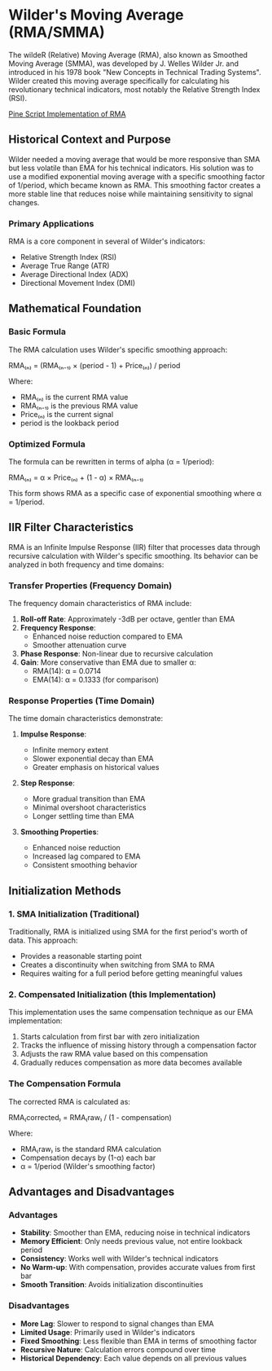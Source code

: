 # Wilder's Moving Average (RMA/SMMA)

The wildeR (Relative) Moving Average (RMA), also known as Smoothed Moving Average (SMMA), was developed by J. Welles Wilder Jr. and introduced in his 1978 book "New Concepts in Technical Trading Systems". Wilder created this moving average specifically for calculating his revolutionary technical indicators, most notably the Relative Strength Index (RSI).

[Pine Script Implementation of RMA](https://github.com/mihakralj/pinescript/blob/main/indicators/trends/rma.pine)

## Historical Context and Purpose

Wilder needed a moving average that would be more responsive than SMA but less volatile than EMA for his technical indicators. His solution was to use a modified exponential moving average with a specific smoothing factor of 1/period, which became known as RMA. This smoothing factor creates a more stable line that reduces noise while maintaining sensitivity to signal changes.

### Primary Applications

RMA is a core component in several of Wilder's indicators:
- Relative Strength Index (RSI)
- Average True Range (ATR)
- Average Directional Index (ADX)
- Directional Movement Index (DMI)

## Mathematical Foundation

### Basic Formula

The RMA calculation uses Wilder's specific smoothing approach:

RMA₍ₙ₎ = (RMA₍ₙ₋₁₎ × (period - 1) + Price₍ₙ₎) / period

Where:
- RMA₍ₙ₎ is the current RMA value
- RMA₍ₙ₋₁₎ is the previous RMA value
- Price₍ₙ₎ is the current signal
- period is the lookback period

### Optimized Formula

The formula can be rewritten in terms of alpha (α = 1/period):

RMA₍ₙ₎ = α × Price₍ₙ₎ + (1 - α) × RMA₍ₙ₋₁₎

This form shows RMA as a specific case of exponential smoothing where α = 1/period.

## IIR Filter Characteristics

RMA is an Infinite Impulse Response (IIR) filter that processes data through recursive calculation with Wilder's specific smoothing. Its behavior can be analyzed in both frequency and time domains:

### Transfer Properties (Frequency Domain)

The frequency domain characteristics of RMA include:
1. **Roll-off Rate**: Approximately -3dB per octave, gentler than EMA
2. **Frequency Response**:
   - Enhanced noise reduction compared to EMA
   - Smoother attenuation curve
3. **Phase Response**: Non-linear due to recursive calculation
4. **Gain**: More conservative than EMA due to smaller α:
   - RMA(14): α = 0.0714
   - EMA(14): α = 0.1333 (for comparison)

### Response Properties (Time Domain)

The time domain characteristics demonstrate:
1. **Impulse Response**:
   - Infinite memory extent
   - Slower exponential decay than EMA
   - Greater emphasis on historical values

2. **Step Response**:
   - More gradual transition than EMA
   - Minimal overshoot characteristics
   - Longer settling time than EMA

3. **Smoothing Properties**:
   - Enhanced noise reduction
   - Increased lag compared to EMA
   - Consistent smoothing behavior

## Initialization Methods

### 1. SMA Initialization (Traditional)

Traditionally, RMA is initialized using SMA for the first period's worth of data. This approach:
- Provides a reasonable starting point
- Creates a discontinuity when switching from SMA to RMA
- Requires waiting for a full period before getting meaningful values

### 2. Compensated Initialization (this Implementation)

This implementation uses the same compensation technique as our EMA implementation:
1. Starts calculation from first bar with zero initialization
2. Tracks the influence of missing history through a compensation factor
3. Adjusts the raw RMA value based on this compensation
4. Gradually reduces compensation as more data becomes available

### The Compensation Formula

The corrected RMA is calculated as:

RMA₍corrected₎ = RMA₍raw₎ / (1 - compensation)

Where:
- RMA₍raw₎ is the standard RMA calculation
- Compensation decays by (1-α) each bar
- α = 1/period (Wilder's smoothing factor)

## Advantages and Disadvantages

### Advantages

- **Stability**: Smoother than EMA, reducing noise in technical indicators
- **Memory Efficient**: Only needs previous value, not entire lookback period
- **Consistency**: Works well with Wilder's technical indicators
- **No Warm-up**: With compensation, provides accurate values from first bar
- **Smooth Transition**: Avoids initialization discontinuities

### Disadvantages

- **More Lag**: Slower to respond to signal changes than EMA
- **Limited Usage**: Primarily used in Wilder's indicators
- **Fixed Smoothing**: Less flexible than EMA in terms of smoothing factor
- **Recursive Nature**: Calculation errors compound over time
- **Historical Dependency**: Each value depends on all previous values

